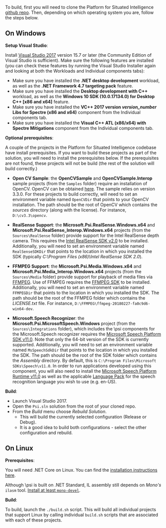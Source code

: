 To build, first you will need to clone the Platform for Situated Intelligence [github repo](https://github.com/microsoft/psi "\psi"). Then, depending on which operating system you are, follow the steps below.

## On Windows

__Setup Visual Studio__:

Install [Visual Studio 2017](https://www.visualstudio.com/vs/) version 15.7 or later (the Community Edition of Visual Studio is sufficient). Make sure the following features are installed (you can check these features by running the Visual Studio Installer again and looking at both the Workloads and Individual components tabs):

* Make sure you have installed the __.NET desktop development__ workload, as well as the __.NET Framework 4.7 targeting pack__ feature.
* Make sure you have installed the __Desktop development with C++__ workload, as well as the __Windows 10 SDK (10.0.17134.0) for Desktop C++ [x86 and x64]__ feature.
* Make sure you have installed the __VC++ 2017 version *version_number* Libs for Spectre (x86 and x64)__ component from the Individual components tab.
* Make sure you have installed the __Visual C++ ATL (x86/x64) with Spectre Mitigations__ component from the Individual components tab.

__Optional prerequisites__:

A couple of the projects in the Platform for Situated Intelligence codebase have install prerequisites. If you want to build these projects as part of the solution, you will need to install the prerequisites below. If the prerequisites are not found, these projects will not be build (the rest of the solution will build correctly.)

* __Open CV Sample__: the __OpenCVSample__ and __OpenCVSample.Interop__ sample projects (from the `Samples` folder) require an installation of OpenCV. OpenCV can be obtained [here](http://opencv.org/releases.html). The sample relies on version 3.3.0. For these projects to build correctly, will need to set an environment variable named `OpenCVDir` that points to your OpenCV installation. The path should be the root of OpenCV which contains the _sources_ directory (along with the license). For instance, `D:\cv3.3\opencv`.

* __RealSense Support__: the __Microsoft.Psi.RealSense.Windows.x64__ and __Microsoft.Psi.RealSense_Interop.Windows.x64__ projects (from the `Sources\RealSense` folder) provide support for the Intel RealSense depth camera. This requires the [Intel RealSense SDK v2.0](https://realsense.intel.com/sdk-2/) to be installed. Additionally, you will need to set an environment variable named `RealSenseSDKDir` that points to the location in which you installed the SDK (typically _C:\Program Files (x86)\Intel RealSense SDK 2.0_).

* __FFMPEG Support__: the __Microsoft.Psi.Media.Windows.x64__ and __Microsoft.Psi.Media_Interop.Windows.x64__ projects (from the `Sources\Media` folder) provide support for playback of media files via [FFMPEG](https://ffmpeg.org/). Use of FFMPEG requires the [FFMPEG SDK](https://ffmpeg.org/download.html#build-windows) to be installed. Additionally, you will need to set an environment variable named `FFMPEGDir` that points to the location in which you installed the SDK. The path should be the root of the FFMPEG folder which contains the _LICENSE.txt_ file. For instance, `D:\FFMPEG\ffmpeg-20180227-fa0c9d6-win64-dev`.

* __Microsoft.Speech Recognizer__: the __Microsoft.Psi.MicrosoftSpeech.Windows__ project (from the `Sources\Integrations` folder), which includes the \\psi components for the Microsoft.Speech recognizer requires the [Microsoft Speech Platform SDK v11.0](http://go.microsoft.com/fwlink/?LinkID=223570). Note that only the 64-bit version of the SDK is currently supported. Additionally, you will need to set an environment variable named `MsSpeechSdkDir` that points to the location in which you installed the SDK. The path should be the root of the SDK folder which contains the _Assembly_ directory. By default, this is `C:\Program Files\Microsoft SDKs\Speech\v11.0`. In order to run applications developed using this component, you will also need to install the [Microsoft Speech Platform Runtime v11.0](http://go.microsoft.com/fwlink/?LinkID=223568) as well as the applicable [Language Pack](http://go.microsoft.com/fwlink/?LinkID=223569) for the speech recognition language you wish to use (e.g. en-US).

__Build__:

* Launch Visual Studio 2017.
* Open the `Psi.sln` solution from the root of your cloned repo.
* From the *Build* menu choose *Rebuild Solution*.
  * This will build the currently selected configuration (Release or Debug).
  * It is a good idea to build both configurations - select the other configuration and rebuild.

## On Linux

__Prerequisites__:

You will need .NET Core on Linux. You can find the [installation instructions here](https://docs.microsoft.com/en-us/dotnet/core/linux-prerequisites?tabs=netcore2x).

Although \psi is built on .NET Standard, IL assembly still depends on _Mono's_ `ilasm` tool. [Install at least `mono-devel`](https://www.mono-project.com/download/stable/#download-lin).

__Build__:

To build, launch the `./build.sh` script. This will build all individual projects that support Linux by calling individual `build.sh` scripts that are associated with each of these projects. 
